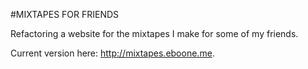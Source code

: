 #MIXTAPES FOR FRIENDS

Refactoring a website for the mixtapes I make for some of my friends.

Current version here: http://mixtapes.eboone.me.

